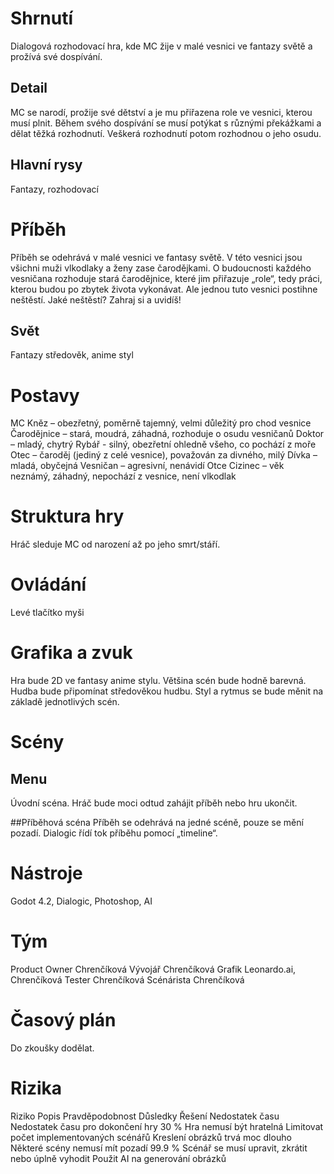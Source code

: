 # Shrnutí
Dialogová rozhodovací hra, kde MC žije v malé vesnici ve fantazy světě a prožívá své dospívání.

## Detail
MC se narodí, prožije své dětství a je mu přiřazena role ve vesnici, kterou musí plnit. Během svého dospívání se musí potýkat s různými překážkami a dělat těžká rozhodnutí. 
Veškerá rozhodnutí potom rozhodnou o jeho osudu.

## Hlavní rysy
Fantazy, rozhodovací

# Příběh
Příběh se odehrává v malé vesnici ve fantasy světě. V této vesnici jsou všichni muži vlkodlaky a ženy zase čarodějkami. 
O budoucnosti každého vesničana rozhoduje stará čarodějnice, které jim přiřazuje „role“, tedy práci, kterou budou po zbytek života vykonávat. 
Ale jednou tuto vesnici postihne neštěstí. Jaké neštěstí? Zahraj si a uvidíš!

## Svět
Fantazy středověk, anime styl

# Postavy
MC
Kněz – obezřetný, poměrně tajemný, velmi důležitý pro chod vesnice
Čarodějnice – stará, moudrá, záhadná, rozhoduje o osudu vesničanů
Doktor – mladý, chytrý
Rybář - silný, obezřetní ohledně všeho, co pochází z moře
Otec – čaroděj (jediný z celé vesnice), považován za divného, milý
Dívka – mladá, obyčejná
Vesničan – agresivní, nenávidí Otce
Cizinec – věk neznámý, záhadný, nepochází z vesnice, není vlkodlak

# Struktura hry
Hráč sleduje MC od narození až po jeho smrt/stáří. 

# Ovládání
Levé tlačítko myši

# Grafika a zvuk
Hra bude 2D ve fantasy anime stylu. Většina scén bude hodně barevná. Hudba bude připomínat středověkou hudbu. Styl a rytmus se bude měnit na základě jednotlivých scén.

# Scény
## Menu 
Úvodní scéna. Hráč bude moci odtud zahájit příběh nebo hru ukončit.

##Příběhová scéna
Příběh se odehrává na jedné scéně, pouze se mění pozadí. Dialogic řídí tok příběhu pomocí „timeline“.

# Nástroje
Godot 4.2, Dialogic, Photoshop, AI

# Tým
Product Owner	Chrenčíková
Vývojář			Chrenčíková
Grafik			Leonardo.ai, Chrenčíková
Tester			Chrenčíková
Scénárista		Chrenčíková

# Časový plán
Do zkoušky dodělat.

# Rizika
Riziko								Popis								Pravděpodobnost	Důsledky											Řešení
Nedostatek času						Nedostatek času pro dokončení hry	30 %			Hra nemusí být hratelná								Limitovat počet implementovaných scénářů
Kreslení obrázků trvá moc dlouho	Některé scény nemusí mít pozadí		99.9 %			Scénář se musí upravit, zkrátit nebo úplně vyhodit	Použit AI na generování obrázků
